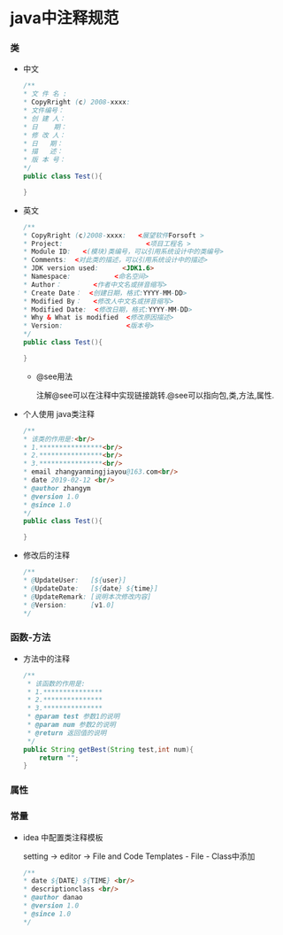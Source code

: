 # java中注释规范

### 类

- 中文
    ```java
    /** 
    * 文 件 名 : 
    * CopyRright (c) 2008-xxxx: 
    * 文件编号： 
    * 创 建 人： 
    * 日    期： 
    * 修 改 人： 
    * 日   期： 
    * 描   述： 
    * 版 本 号： 
    */ 
    public class Test(){

    }
    ```
- 英文

    ```java
    /** 
    * CopyRright (c)2008-xxxx:   <展望软件Forsoft >
    * Project:                     <项目工程名 >
    * Module ID:   <(模块)类编号，可以引用系统设计中的类编号>
    * Comments:  <对此类的描述，可以引用系统设计中的描述>
    * JDK version used:      <JDK1.6>
    * Namespace:           <命名空间>
    * Author：        <作者中文名或拼音缩写>
    * Create Date：  <创建日期，格式:YYYY-MM-DD> 
    * Modified By：   <修改人中文名或拼音缩写>
    * Modified Date:  <修改日期，格式:YYYY-MM-DD>
    * Why & What is modified  <修改原因描述>
    * Version:                <版本号>
    */ 
    public class Test(){

    }
    ```

    - @see用法
    
        注解@see可以在注释中实现链接跳转.@see可以指向包,类,方法,属性.

- 个人使用 java类注释

    ```java
    /**
    * 该类的作用是:<br/>
    * 1.****************<br/>
    * 2.****************<br/>
    * 3.****************<br/>
    * email zhangyanmingjiayou@163.com<br/>
    * date 2019-02-12 <br/>
    * @author zhangym
    * @version 1.0
    * @since 1.0
    */
    public class Test(){

    }
    ```

- 修改后的注释

    ```java
    /** 
    * @UpdateUser:   [${user}]   
    * @UpdateDate:   [${date} ${time}]   
    * @UpdateRemark: [说明本次修改内容]  
    * @Version:      [v1.0] 
    */
    ```


### 函数-方法

- 方法中的注释

    ```java
	/**
	 * 该函数的作用是:
	 * 1.***************
	 * 2.***************
	 * 3.***************
	 * @param test 参数1的说明
	 * @param num 参数2的说明
	 * @return 返回值的说明
	 */
	public String getBest(String test,int num){
		return "";
	}
    ```

### 属性




### 常量


- idea 中配置类注释模板

    setting -> editor -> File and Code Templates - File - Class中添加

    ```java
    /**
    * date ${DATE} ${TIME} <br/>
    * descriptionclass <br/>
    * @author danao
    * @version 1.0
    * @since 1.0
    */
    ```
